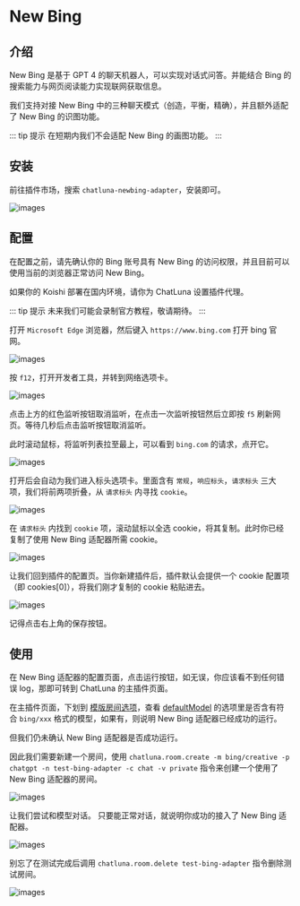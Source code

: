 # New Bing

## 介绍

New Bing 是基于 GPT 4 的聊天机器人，可以实现对话式问答。并能结合 Bing 的搜索能力与网页阅读能力实现联网获取信息。

我们支持对接 New Bing 中的三种聊天模式（创造，平衡，精确），并且额外适配了 New Bing 的识图功能。

::: tip 提示
在短期内我们不会适配 New Bing 的画图功能。
:::

## 安装

前往插件市场，搜索 `chatluna-newbing-adapter`，安装即可。

![images](../../public/images/plugin_newbing_adapter_1.png)

## 配置

在配置之前，请先确认你的 Bing 账号具有 New Bing 的访问权限，并且目前可以使用当前的浏览器正常访问 New Bing。

如果你的 Koishi 部署在国内环境，请你为 ChatLuna 设置插件代理。

::: tip 提示
未来我们可能会录制官方教程，敬请期待。
:::

打开 `Microsoft Edge` 浏览器，然后键入 `https://www.bing.com` 打开 bing 官网。

![images](../../public/images/plugin_newbing_cookie_1.png)

按 `f12`，打开开发者工具，并转到网络选项卡。

![images](../../public/images/plugin_newbing_cookie_2.png)

点击上方的红色监听按钮取消监听，在点击一次监听按钮然后立即按 `f5` 刷新网页。等待几秒后点击监听按钮取消监听。

此时滚动鼠标，将监听列表拉至最上，可以看到 `bing.com` 的请求，点开它。

![images](../../public/images/plugin_newbing_cookie_3.png)

打开后会自动为我们进入标头选项卡。里面含有 `常规`，`响应标头`，`请求标头` 三大项，我们将前两项折叠，从 `请求标头` 内寻找 `cookie`。

![images](../../public/images/plugin_newbing_cookie_4.png)

在 `请求标头` 内找到 `cookie` 项，滚动鼠标以全选 cookie，将其复制。此时你已经复制了使用 New Bing 适配器所需 cookie。

![images](../../public/images/plugin_newbing_cookie_5.png)

让我们回到插件的配置页。当你新建插件后，插件默认会提供一个 cookie 配置项（即 cookies[0]），将我们刚才复制的 cookie 粘贴进去。

![images](../../public/images/plugin_newbing_pic2.png)

记得点击右上角的保存按钮。

## 使用

在 New Bing 适配器的配置页面，点击运行按钮，如无误，你应该看不到任何错误 log，那即可转到 ChatLuna 的主插件页面。

在主插件页面，下划到 [模版房间选项](../useful-configurations.md#模版房间选项)，查看 [defaultModel](../useful-configurations.md#defaultmodel) 的选项里是否含有符合 `bing/xxx` 格式的模型，如果有，则说明 New Bing 适配器已经成功的运行。

但我们仍未确认 New Bing 适配器是否成功运行。

因此我们需要新建一个房间，使用 `chatluna.room.create -m bing/creative -p chatgpt -n test-bing-adapter -c chat -v private` 指令来创建一个使用了 New Bing 适配器的房间。

![images](../../public/images/plugin_newbing_pic3.png)

让我们尝试和模型对话。
只要能正常对话，就说明你成功的接入了 New Bing 适配器。

![images](../../public/images/plugin_newbing_pic4.png)

别忘了在测试完成后调用 `chatluna.room.delete test-bing-adapter` 指令删除测试房间。

![images](../../public/images/plugin_newbing_pic5.png)